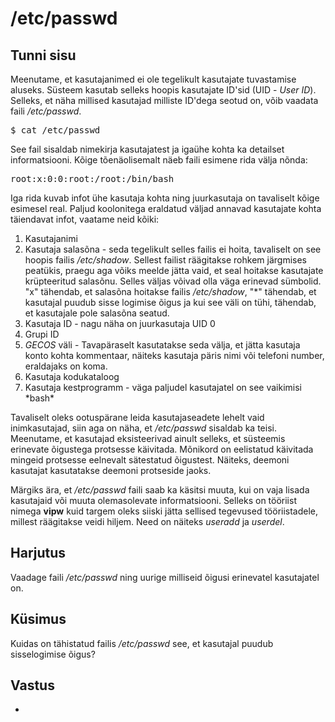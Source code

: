 # /etc/passwd

## Tunni sisu

Meenutame, et kasutajanimed ei ole tegelikult kasutajate tuvastamise aluseks. Süsteem kasutab selleks hoopis kasutajate ID'sid (UID - *User ID*). Selleks, et näha millised kasutajad milliste ID'dega seotud on, võib vaadata faili */etc/passwd*.

<pre>$ cat /etc/passwd</pre>

See fail sisaldab nimekirja kasutajatest ja igaühe kohta ka detailset informatsiooni. Kõige tõenäolisemalt näeb faili esimene rida välja nõnda:

<pre>root:x:0:0:root:/root:/bin/bash</pre>

Iga rida kuvab infot ühe kasutaja kohta ning juurkasutaja on tavaliselt kõige esimesel real. Paljud koolonitega eraldatud väljad annavad kasutajate kohta täiendavat infot, vaatame neid kõiki:

<ol>
<li>Kasutajanimi</li>
<li>Kasutaja salasõna - seda tegelikult selles failis ei hoita, tavaliselt on see hoopis failis <i>/etc/shadow</i>. Sellest failist räägitakse rohkem järgmises peatükis, praegu aga võiks meelde jätta vaid, et seal hoitakse kasutajate krüpteeritud salasõnu. Selles väljas võivad olla väga erinevad sümbolid. "x" tähendab, et salasõna hoitakse failis <i>/etc/shadow</i>, "*" tähendab, et kasutajal puudub sisse logimise õigus ja kui see väli on tühi, tähendab, et kasutajale pole salasõna seatud.</li>
<li>Kasutaja ID - nagu näha on juurkasutaja UID 0</li>
<li>Grupi ID</li>
<li><i>GECOS</i> väli - Tavapäraselt kasutatakse seda välja, et jätta kasutaja konto kohta kommentaar, näiteks kasutaja päris nimi või telefoni number, eraldajaks on koma.</li>
<li>Kasutaja kodukataloog</li>
<li>Kasutaja kestprogramm - väga paljudel kasutajatel on see vaikimisi *bash*</li>
</ol>

Tavaliselt oleks ootuspärane leida kasutajaseadete lehelt vaid inimkasutajad, siin aga on näha, et */etc/passwd* sisaldab ka teisi. Meenutame, et kasutajad eksisteerivad ainult selleks, et süsteemis erinevate õigustega protsesse käivitada. Mõnikord on eelistatud käivitada mingeid protsesse eelnevalt sätestatud õigustest. Näiteks, deemoni kasutajat kasutatakse deemoni protseside jaoks.

Märgiks ära, et */etc/passwd* faili saab ka käsitsi muuta, kui on vaja lisada kasutajaid või muuta olemasolevate informatsiooni. Selleks on tööriist nimega <b>vipw</b> kuid targem oleks siiski jätta sellised tegevused tööriistadele, millest räägitakse veidi hiljem. Need on näiteks *useradd* ja *userdel*. 

## Harjutus

Vaadage faili */etc/passwd* ning uurige milliseid õigusi erinevatel kasutajatel on.

## Küsimus

Kuidas on tähistatud failis */etc/passwd* see, et kasutajal puudub sisselogimise õigus?

## Vastus

*
